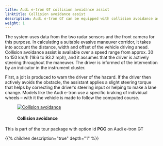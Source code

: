 ```yaml
---
title: Audi e-tron GT collision avoidance assist
linktitle: Collision avoidance assist
description: Audi e-tron GT can be equipped with collision avoidance assist. Collision avoidance assist helps the driver steer around an obstacle in a critical situation. 
weight: 1
---
```

<!-- markdownlint-disable MD033 -->
The system uses data from the two radar sensors and the front camera for this purpose. In calculating a suitable evasive maneuver corridor, it takes into account the distance, width and offset of the vehicle driving ahead. Collision avoidance assist is available over a speed range from approx. 30 to 150 km/h (18.6 to 93.2 mph), and it assumes that the driver is actively steering throughout the maneuver. The driver is informed of the intervention by an indicator in the instrument cluster.

First, a jolt is produced to warn the driver of the hazard. If the driver then actively avoids the obstacle, the assistant applies a slight steering torque that helps by correcting the driver’s steering input or helping to make a lane change. Models like the Audi e-tron use a specific braking of individual wheels – with it the vehicle is made to follow the computed course.

<figure>
    <a href="https://media.electrichasgoneaudi.net/multimedia/models/e-tron/technology/drivingassistance/collisionavoidanceassist/collisionavoidance.jpg">
        <img src="https://media.electrichasgoneaudi.net/multimedia/models/e-tron/technology/drivingassistance/collisionavoidanceassist/collisionavoidances.jpg"
        alt="Collision avoidance" title="Collision avoidance">
    </a>
    <figcaption><h4>Collision avoidance</h4></figcaption>
</figure>


This is part of the tour package with option id **PCC** on Audi e-tron GT

{{% children description="true" depth="1" %}}
